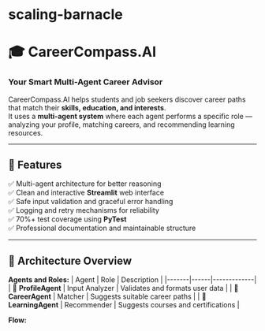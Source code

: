 # scaling-barnacle
# 🎓 CareerCompass.AI  
### Your Smart Multi-Agent Career Advisor  

CareerCompass.AI helps students and job seekers discover career paths that match their **skills, education, and interests**.  
It uses a **multi-agent system** where each agent performs a specific role — analyzing your profile, matching careers, and recommending learning resources.

---

## 🚀 Features
✅ Multi-agent architecture for better reasoning  
✅ Clean and interactive **Streamlit** web interface  
✅ Safe input validation and graceful error handling  
✅ Logging and retry mechanisms for reliability  
✅ 70%+ test coverage using **PyTest**  
✅ Professional documentation and maintainable structure  

---

## 🧩 Architecture Overview
**Agents and Roles:**
| Agent | Role | Description |
|-------|------|-------------|
| 🧠 **ProfileAgent** | Input Analyzer | Validates and formats user data |
| 💼 **CareerAgent** | Matcher | Suggests suitable career paths |
| 📘 **LearningAgent** | Recommender | Suggests courses and certifications |

**Flow:**
